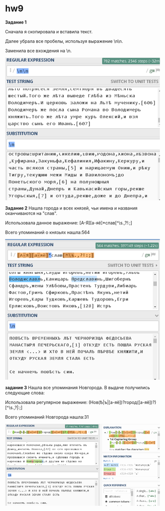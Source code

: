 # hw9


 **Задание 1**
 
 Сначала я скопировала и вставила текст.
 
 Далее убрала все пробелы, используя выражение \n\n.
 
 Заменила все вхождения на \n.
 
 ![](https://github.com/Ksenia23/hw9/blob/master/%D0%97%D0%B0%D0%B4%D0%B0%D0%BD%D0%B8%D0%B5%201.PNG)
 
 **Задание 2**
 Нашла города и всех князей, чьи имена и названия оканчиваются на "слав".
 
 Использовала данное выражение: [А-Я][а-яё]*слав[^\s.,?!:;]
 
 Всего упоминаний о князьях нашла:564
 
 ![](https://github.com/Ksenia23/hw9/blob/master/%D0%B7%D0%B0%D0%B4%D0%B0%D0%BD%D0%B8%D0%B5%202.PNG)
 
 **задание 3**
 Нашла все упоминания Новгорода. В выдаче получились следующие слова: 
 
 Использовала регулярное выражение: (Нов(Ѣ|ъ|[а-яё])?город([а-яё])?)[^\s.,?|:;]
 
 Всего упоминаний Новгорода нашла:31
 
 ![](https://github.com/Ksenia23/hw9/blob/master/%D0%B7%D0%B0%D0%B4%D0%B0%D0%BD%D0%B8%D0%B53.PNG)
 
